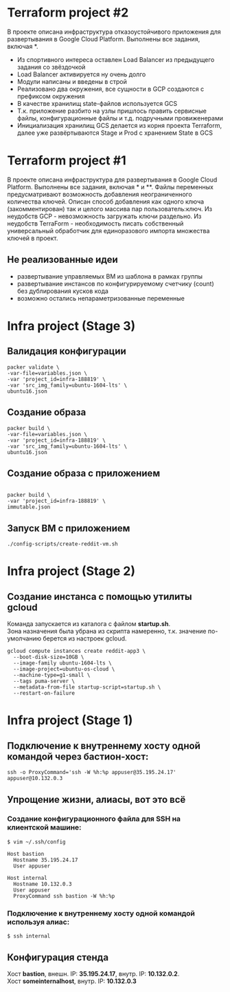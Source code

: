 # Terraform project #2

В проекте описана инфраструктура отказоустойчивого приложения для развертывания в Google Cloud Platform. 
Выполнены все задания, включая *.

- Из спортивного интереса оставлен Load Balancer из предыдущего задания со звёздочкой
- Load Balancer активируется ну очень долго
- Модули написаны и введены в строй
- Реализовано два окружения, все сущности в GCP создаются с префиксом окружения
- В качестве хранилищ state-файлов используется GCS
- Т.к. приложение разбито на узлы пришлось править сервисные файлы, конфигурационные файлы и т.д. подручными провиженерами
- Инициализация хранилищ GCS делается из корня проекта Terraform, далее уже развёртываются Stage и Prod с хранением State в GCS

# Terraform project #1

В проекте описана инфраструктура для развертывания в Google Cloud Platform.
Выполнены все задания, включая * и **.
Файлы переменных предусматривают возможность добавления неограниченного количества ключей.
Описан способ добавления как одного ключа (закомментирован) так и целого массива пар пользователь:ключ.
Из неудобств GCP - невозможность загружать ключи раздельно.
Из неудобств TerraForm - необходимость писать собственный универсальный обработчик для единоразового импорта множества ключей в проект.

## Не реализованные идеи
- развертывание управляемых ВМ из шаблона в рамках группы
- развертывание инстансов по конфигурируемому счетчику (count) без дублирования кусков кода
- возможно остались непараметризованные переменные

# Infra project (Stage 3)

## Валидация конфигурации

```shell
packer validate \
-var-file=variables.json \
-var 'project_id=infra-188819' \
-var 'src_img_family=ubuntu-1604-lts' \
ubuntu16.json
```

## Создание образа

```shell
packer build \
-var-file=variables.json \
-var 'project_id=infra-188819' \
-var 'src_img_family=ubuntu-1604-lts' \
ubuntu16.json
```

## Cоздание образа с приложением

```shell

packer build \
-var 'project_id=infra-188819' \
immutable.json
```

## Запуск ВМ с приложением

```shell
./config-scripts/create-reddit-vm.sh
```

# Infra project (Stage 2)

## Создание инстанса с помощью утилиты gcloud
Команда запускается из каталога с файлом **startup.sh**.  
Зона назначения была убрана из скрипта намеренно, т.к. значение по-умолчанию берется из настроек gcloud.  

```shell 
gcloud compute instances create reddit-app3 \
  --boot-disk-size=10GB \
  --image-family ubuntu-1604-lts \
  --image-project=ubuntu-os-cloud \
  --machine-type=g1-small \
  --tags puma-server \
  --metadata-from-file startup-script=startup.sh \
  --restart-on-failure
```

# Infra project (Stage 1)

## Подключение к внутреннему хосту одной командой через бастион-хост:

```shell
ssh -o ProxyCommand='ssh -W %h:%p appuser@35.195.24.17' appuser@10.132.0.3 
```

## Упрощение жизни, алиасы, вот это всё

### Создание конфигурационного файла для SSH на клиентской машине:

```shell
$ vim ~/.ssh/config

Host bastion
  Hostname 35.195.24.17
  User appuser

Host internal
  Hostname 10.132.0.3
  User appuser
  ProxyCommand ssh bastion -W %h:%p
```

### Подключение к внутреннему хосту одной командой используя алиас:

```shell
$ ssh internal
```

## Конфигурация стенда

Хост **bastion**, внешн. IP: **35.195.24.17**, внутр. IP: **10.132.0.2**.   
Хост **someinternalhost**, внутр. IP: **10.132.0.3**
